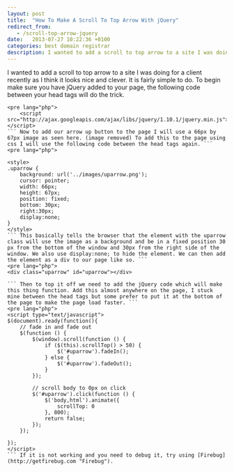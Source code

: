 ```yaml
---
layout: post
title:  "How To Make A Scroll To Top Arrow With jQuery"
redirect_from:
   - /scroll-top-arrow-jquery
date:   2013-07-27 10:22:36 +0100
categories: best domain registrar
description: I wanted to add a scroll to top arrow to a site I was doing for a client recently as I think it looks nice and clever. It is fairly simple to do. To b...
---
```


I wanted to add a scroll to top arrow to a site I was doing for a client recently as I think it looks nice and clever. It is fairly simple to do. To begin make sure you have jQuery added to your page, the following code between your head tags will do the trick.

```
<pre lang="php">
    <script src="http://ajax.googleapis.com/ajax/libs/jquery/1.10.1/jquery.min.js"></script>
``` Now to add our arrow up button to the page I will use a 66px by 67px image as seen here. (image removed) To add this to the page using css I will use the following code between the head tags again. ```
<pre lang="php">

<style>
.uparrow {
    background: url('../images/uparrow.png');
    cursor: pointer;
    width: 66px;
    height: 67px;
    position: fixed;
    bottom: 30px;
    right:30px;
    display:none;
}
</style>
``` This basically tells the browser that the element with the uparrow class will use the image as a background and be in a fixed position 30 px from the bottom of the window and 30px from the right side of the window. We also use display:none; to hide the element. We can then add the element as a div to our page like so. ```
<pre lang="php">
<div class="uparrow" id="uparrow"></div>

``` Then to top it off we need to add the jQuery code which will make this thing function. Add this almost anywhere on the page, I stuck mine between the head tags but some prefer to put it at the bottom of the page to make the page load faster. ```
<pre lang="php">
<script type="text/javascript">
$(document).ready(function(){
    // fade in and fade out
    $(function () {
        $(window).scroll(function () {
            if ($(this).scrollTop() > 50) {
                $('#uparrow').fadeIn();
            } else {
                $('#uparrow').fadeOut();
            }
        });

        // scroll body to 0px on click
        $('#uparrow').click(function () {
            $('body,html').animate({
                scrollTop: 0
            }, 800);
            return false;
        });
    });

});
</script>
``` If it is not working and you need to debug it, try using [Firebug](http://getfirebug.com "Firebug").